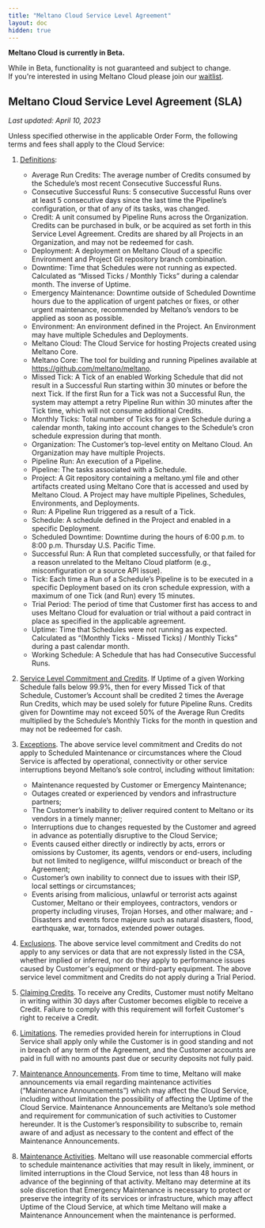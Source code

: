 ```yaml
---
title: "Meltano Cloud Service Level Agreement"
layout: doc
hidden: true
---
```

<div class="notification is-info">
  <p><strong>Meltano Cloud is currently in Beta.</strong></p>
  <p>While in Beta, functionality is not guaranteed and subject to change. <br> If you're interested in using Meltano Cloud please join our <a href="https://meltano.com/cloud/">waitlist</a>.</p>
</div>

## Meltano Cloud Service Level Agreement (SLA)

_Last updated: April 10, 2023_

Unless specified otherwise in the applicable Order Form, the following terms and fees shall apply to the Cloud Service:

1. <u>Definitions</u>:
    - Average Run Credits: The average number of Credits consumed by the Schedule’s most recent Consecutive Successful Runs.
    - Consecutive Successful Runs: 5 consecutive Successful Runs over at least 5 consecutive days since the last time the Pipeline’s configuration, or that of any of its tasks, was changed.
    - Credit: A unit consumed by Pipeline Runs across the Organization. Credits can be purchased in bulk, or be acquired as set forth in this Service Level Agreement. Credits are shared by all Projects in an Organization, and may not be redeemed for cash.
    - Deployment: A deployment on Meltano Cloud of a specific Environment and Project Git repository branch combination.
    - Downtime: Time that Schedules were not running as expected. Calculated as “Missed Ticks / Monthly Ticks” during a calendar month. The inverse of Uptime.
    - Emergency Maintenance: Downtime outside of Scheduled Downtime hours due to the application of urgent patches or fixes, or other urgent maintenance, recommended by Meltano’s vendors to be applied as soon as possible.
    - Environment: An environment defined in the Project. An Environment may have multiple Schedules and Deployments.
    - Meltano Cloud: The Cloud Service for hosting Projects created using Meltano Core.
    - Meltano Core: The tool for building and running Pipelines available at https://github.com/meltano/meltano.
    - Missed Tick: A Tick of an enabled Working Schedule that did not result in a Successful Run starting within 30 minutes or before the next Tick. If the first Run for a Tick was not a Successful Run, the system may attempt a retry Pipeline Run within 30 minutes after the Tick time, which will not consume additional Credits.
    - Monthly Ticks: Total number of Ticks for a given Schedule during a calendar month, taking into account changes to the Schedule’s cron schedule expression during that month.
    - Organization: The Customer’s top-level entity on Meltano Cloud. An Organization may have multiple Projects.
    - Pipeline Run: An execution of a Pipeline.
    - Pipeline: The tasks associated with a Schedule.
    - Project: A Git repository containing a meltano.yml file and other artifacts created using Meltano Core that is accessed and used by Meltano Cloud. A Project may have multiple Pipelines, Schedules, Environments, and Deployments.
    - Run: A Pipeline Run triggered as a result of a Tick.
    - Schedule: A schedule defined in the Project and enabled in a specific Deployment.
    - Scheduled Downtime: Downtime during the hours of 6:00 p.m. to 8:00 p.m. Thursday U.S. Pacific Time.
    - Successful Run: A Run that completed successfully, or that failed for a reason unrelated to the Meltano Cloud platform (e.g., misconfiguration or a source API issue).
    - Tick: Each time a Run of a Schedule’s Pipeline is to be executed in a specific Deployment based on its cron schedule expression, with a maximum of one Tick (and Run) every 15 minutes.
    - Trial Period: The period of time that Customer first has access to and uses Meltano Cloud for evaluation or trial without a paid contract in place as specified in the applicable agreement.
    - Uptime: Time that Schedules were not running as expected. Calculated as “(Monthly Ticks - Missed Ticks) / Monthly Ticks” during a past calendar month.
    - Working Schedule: A Schedule that has had Consecutive Successful Runs.

2. <u>Service Level Commitment and Credits</u>. If Uptime of a given Working Schedule falls below 99.9%, then for every Missed Tick of that Schedule, Customer’s Account shall be credited 2 times the Average Run Credits, which may be used solely for future Pipeline Runs. Credits given for Downtime may not exceed 50% of the Average Run Credits multiplied by the Schedule’s Monthly Ticks for the month in question and may not be redeemed for cash.

3. <u>Exceptions</u>. The above service level commitment and Credits do not apply to Scheduled Maintenance or circumstances where the Cloud Service is affected by operational, connectivity or other service interruptions beyond Meltano’s sole control, including without limitation:
    - Maintenance requested by Customer or Emergency Maintenance;
    - Outages created or experienced by vendors and infrastructure partners;
    - The Customer’s inability to deliver required content to Meltano or its vendors in a timely manner;
    - Interruptions due to changes requested by the Customer and agreed in advance as potentially disruptive to the Cloud Service;
    - Events caused either directly or indirectly by acts, errors or omissions by Customer, its agents, vendors or end-users, including but not limited to negligence, willful misconduct or breach of the Agreement;
    - Customer’s own inability to connect due to issues with their ISP, local settings or circumstances;
    - Events arising from malicious, unlawful or terrorist acts against Customer, Meltano or their employees, contractors, vendors or property including viruses, Trojan Horses, and other malware; and
    -Disasters and events force majeure such as natural disasters, flood, earthquake, war, tornados, extended power outages.

4. <u>Exclusions</u>. The above service level commitment and Credits do not apply to any services or data that are not expressly listed in the CSA, whether implied or inferred, nor do they apply to performance issues caused by Customer's equipment or third-party equipment. The above service level commitment and Credits do not apply during a Trial Period.

5. <u>Claiming Credits</u>. To receive any Credits, Customer must notify Meltano in writing within 30 days after Customer becomes eligible to receive a Credit. Failure to comply with this requirement will forfeit Customer's right to receive a Credit.

6. <u>Limitations</u>. The remedies provided herein for interruptions in Cloud Service shall apply only while the Customer is in good standing and not in breach of any term of the Agreement, and the Customer accounts are paid in full with no amounts past due or security deposits not fully paid.

7. <u>Maintenance Announcements</u>. From time to time, Meltano will make announcements via email regarding maintenance activities (“Maintenance Announcements”) which may affect the Cloud Service, including without limitation the possibility of affecting the Uptime of the Cloud Service. Maintenance Announcements are Meltano’s sole method and requirement for communication of such activities to Customer hereunder. It is the Customer’s responsibility to subscribe to, remain aware of and adjust as necessary to the content and effect of the Maintenance Announcements.

8. <u>Maintenance Activities</u>. Meltano will use reasonable commercial efforts to schedule maintenance activities that may result in likely, imminent, or limited interruptions in the Cloud Service, not less than 48 hours in advance of the beginning of that activity. Meltano may determine at its sole discretion that Emergency Maintenance is necessary to protect or preserve the integrity of its services or infrastructure, which may affect Uptime of the Cloud Service, at which time Meltano will make a Maintenance Announcement when the maintenance is performed.
